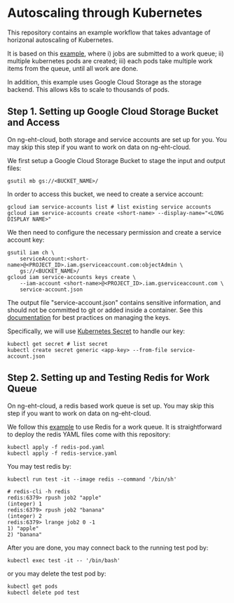 # Autoscaling through Kubernetes

This repository contains an example workflow that takes advantage of
horizonal autoscaling of Kubernetes.

It is based on this
[example](https://kubernetes.io/docs/tasks/job/fine-parallel-processing-work-queue/),
where
i) jobs are submitted to a work queue;
ii) multiple kubernetes pods are created;
iii) each pods take multiple work items from the queue, until all work are done.

In addition, this example uses Google Cloud Storage as the storage
backend.
This allows k8s to scale to thousands of pods.


## Step 1. Setting up Google Cloud Storage Bucket and Access

On ng-eht-cloud, both storage and service accounts are set up for you.
You may skip this step if you want to work on data on ng-eht-cloud.

We first setup a Google Cloud Storage Bucket to stage the input and
output files:

    gsutil mb gs://<BUCKET_NAME>/

In order to access this bucket, we need to create a service account:

    gcloud iam service-accounts list # list existing service accounts
    gcloud iam service-accounts create <short-name> --display-name="<LONG DISPLAY NAME>"

We then need to configure the necessary permission and create a service account key:

    gsutil iam ch \
        serviceAccount:<short-name>@<PROJECT_ID>.iam.gserviceaccount.com:objectAdmin \
        gs://<BUCKET_NAME>/
    gcloud iam service-accounts keys create \
        --iam-account <short-name>@<PROJECT_ID>.iam.gserviceaccount.com \
        service-account.json

The output file "service-account.json" contains sensitive information,
and should not be committed to git or added inside a container.
See this
[documentation](https://cloud.google.com/iam/docs/creating-managing-service-account-keys)
for best practices on managing the keys.

Specifically, we will use
[Kubernetes Secret](https://kubernetes.io/docs/concepts/configuration/secret/)
to handle our key:

    kubectl get secret # list secret
    kubectl create secret generic <app-key> --from-file service-account.json


## Step 2. Setting up and Testing Redis for Work Queue

On ng-eht-cloud, a redis based work queue is set up.
You may skip this step if you want to work on data on ng-eht-cloud.

We follow this
[example](https://kubernetes.io/docs/tasks/job/fine-parallel-processing-work-queue/)
to use Redis for a work queue.
It is straightforward to deploy the redis YAML files come with this
repository:

    kubectl apply -f redis-pod.yaml
    kubectl apply -f redis-service.yaml

You may test redis by:

    kubectl run test -it --image redis --command '/bin/sh'

    # redis-cli -h redis
    redis:6379> rpush job2 "apple"
    (integer) 1
    redis:6379> rpush job2 "banana"
    (integer) 2
    redis:6379> lrange job2 0 -1
    1) "apple"
    2) "banana"

After you are done, you may connect back to the running test pod by:

    kubectl exec test -it -- '/bin/bash'

or you may delete the test pod by:

    kubectl get pods
    kubectl delete pod test
